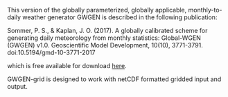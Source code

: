 This version of the globally parameterized, globally applicable, monthly-to-daily weather generator GWGEN is described in the following publication:

Sommer, P. S., & Kaplan, J. O. (2017). A globally calibrated scheme for generating daily meteorology from monthly statistics: Global-WGEN (GWGEN) v1.0. Geoscientific Model Development, 10(10), 3771-3791. doi:10.5194/gmd-10-3771-2017

which is free available for download [here](https://www.geosci-model-dev.net/10/3771/2017/).

GWGEN-grid is designed to work with netCDF formatted gridded input and output.  
